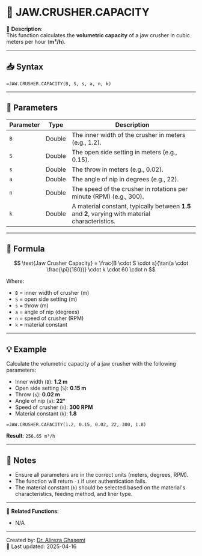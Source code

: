 # 🔁 JAW.CRUSHER.CAPACITY

🔹 **Description**:  
This function calculates the **volumetric capacity** of a jaw crusher in cubic meters per hour (**m³/h**).

---

## 📥 Syntax

```excel
=JAW.CRUSHER.CAPACITY(B, S, s, a, n, k)
```

---

## 🧾 Parameters

| Parameter | Type    | Description                                                                                           |
|-----------|---------|-------------------------------------------------------------------------------------------------------|
| `B`       | Double  | The inner width of the crusher in meters (e.g., 1.2).                                                |
| `S`       | Double  | The open side setting in meters (e.g., 0.15).                                                        |
| `s`       | Double  | The throw in meters (e.g., 0.02).                                                                     |
| `a`       | Double  | The angle of nip in degrees (e.g., 22).                                                              |
| `n`       | Double  | The speed of the crusher in rotations per minute (RPM) (e.g., 300).                                  |
| `k`       | Double  | A material constant, typically between **1.5** and **2**, varying with material characteristics.      |

---

## 🧮 Formula

$$
\text{Jaw Crusher Capacity} = \frac{B \cdot S \cdot s}{\tan(a \cdot \frac{\pi}{180})} \cdot k \cdot 60 \cdot n
$$

Where:  
- `B` = inner width of crusher (m)  
- `S` = open side setting (m)  
- `s` = throw (m)  
- `a` = angle of nip (degrees)  
- `n` = speed of crusher (RPM)  
- `k` = material constant  

---

## 💡 Example

Calculate the volumetric capacity of a jaw crusher with the following parameters:  
- Inner width (`B`): **1.2 m**  
- Open side setting (`S`): **0.15 m**  
- Throw (`s`): **0.02 m**  
- Angle of nip (`a`): **22°**  
- Speed of crusher (`n`): **300 RPM**  
- Material constant (`k`): **1.8**

```excel
=JAW.CRUSHER.CAPACITY(1.2, 0.15, 0.02, 22, 300, 1.8)
```

**Result**: `256.65 m³/h`

---

## 📝 Notes

- Ensure all parameters are in the correct units (meters, degrees, RPM).
- The function will return `-1` if user authentication fails.
- The material constant (`k`) should be selected based on the material's characteristics, feeding method, and liner type.

---

📌 **Related Functions**:
- N/A  

---

Created by: [Dr. Alireza Ghasemi](https://github.com/Dr-Alireza-Ghasemi)  
📅 Last updated: 2025-04-16